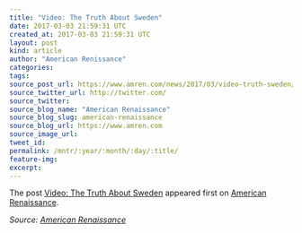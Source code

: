 ```yaml
---
title: "Video: The Truth About Sweden"
date: 2017-03-03 21:59:31 UTC
created_at: 2017-03-03 21:59:31 UTC
layout: post
kind: article
author: "American Renissance"
categories: 
tags: 
source_post_url: https://www.amren.com/news/2017/03/video-truth-sweden/
source_twitter_url: http://twitter.com/
source_twitter: 
source_blog_name: "American Renaissance"
source_blog_slug: american-renaissance
source_blog_url: https://www.amren.com
source_image_url: 
tweet_id:
permalink: /mntr/:year/:month/:day/:title/
feature-img: 
excerpt:
---
```

<div id="fb-root"></div>
<p style="text-align: center;"></p>
<p>The post <a rel="nofollow" href="https://www.amren.com/news/2017/03/video-truth-sweden/">Video: The Truth About Sweden</a> appeared first on <a rel="nofollow" href="https://www.amren.com">American Renaissance</a>.</p><div class="">
    <i>Source: <a href="https://www.amren.com">American Renaissance</a></i>
</div>
